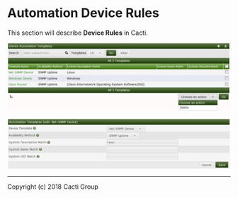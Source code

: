 # Automation Device Rules

This section will describe **Device Rules** in Cacti.

![Automation Device Rules](images/automation-device-templates.png)

![Automation Device Rules Edit](images/automation-device-templates-edit1.png)

---
Copyright (c) 2018 Cacti Group
